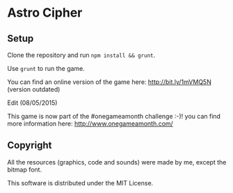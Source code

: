 Astro Cipher
===============

## Setup

Clone the repository and run `npm install && grunt`.

Use `grunt` to run the game. 

You can find an online version of the game here: http://bit.ly/1mVMQ5N (version outdated)

Edit (08/05/2015)

This game is now part of the #onegameamonth challenge :-)! you can find more information here: http://www.onegameamonth.com/

## Copyright

All the resources (graphics, code and sounds) were made by me, except the bitmap font.

This software is distributed under the MIT License.
